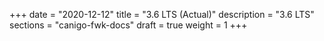 +++
date        = "2020-12-12"
title       = "3.6 LTS (Actual)"
description = "3.6 LTS"
sections    = "canigo-fwk-docs"
draft       = true
weight = 1
+++
